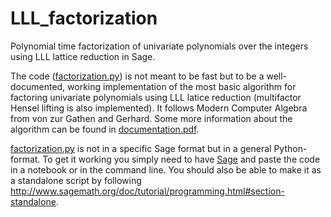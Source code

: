 LLL_factorization
=================

Polynomial time factorization of univariate polynomials over the integers using LLL lattice reduction in Sage.

The code ([factorization.py](https://github.com/JeffreyDF/LLL_factorization/blob/master/factorization.py)) is not meant to be fast but to be a well-documented, working implementation of the most basic algorithm for factoring univariate polynomials using LLL latice reduction (multifactor Hensel lifting is also implemented). It follows Modern Computer Algebra from von zur Gathen and Gerhard. Some more information about the algorithm can be found in [documentation.pdf](https://github.com/JeffreyDF/LLL_factorization/blob/master/documentation.pdf).

[factorization.py](https://github.com/JeffreyDF/LLL_factorization/blob/master/factorization.py) is not in a specific Sage format but in a general Python-format. To get it working you simply need to have [Sage](http://www.sagemath.org) and paste the code in a notebook or in the command line. You should also be able to make it as a standalone script by following http://www.sagemath.org/doc/tutorial/programming.html#section-standalone.

